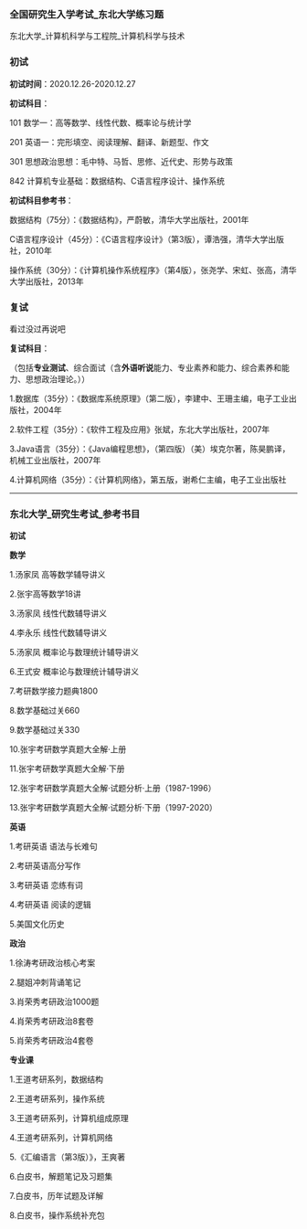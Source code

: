 ### 全国研究生入学考试_东北大学练习题

东北大学_计算机科学与工程院_计算机科学与技术

### 初试

**初试时间**：2020.12.26-2020.12.27

**初试科目**：

101 数学一：高等数学、线性代数、概率论与统计学

201 英语一：完形填空、阅读理解、翻译、新题型、作文
         
301 思想政治思想：毛中特、马哲、思修、近代史、形势与政策
         
842 计算机专业基础：数据结构、C语言程序设计、操作系统
         
**初试科目参考书**：

数据结构（75分）：《数据结构》，严蔚敏，清华大学出版社，2001年

C语言程序设计（45分）：《C语言程序设计》（第3版），谭浩强，清华大学出版社，2010年
               
操作系统（30分）：《计算机操作系统程序》（第4版），张尧学、宋虹、张高，清华大学出版社，2013年
               
### 复试

看过没过再说吧

**复试科目**：

（包括**专业测试**、综合面试（含**外语听说**能力、专业素养和能力、综合素养和能力、思想政治理论。））

1.数据库（35分）：《数据库系统原理》（第二版），李建中、王珊主编，电子工业出版社，2004年

2.软件工程（35分）：《软件工程及应用》张斌，东北大学出版社，2007年

3.Java语言（35分）：《Java编程思想》，（第四版）（美）埃克尔著，陈昊鹏译，机械工业出版社，2007年

4.计算机网络（35分）：《计算机网络》，第五版，谢希仁主编，电子工业出版社

---

### 东北大学_研究生考试_参考书目

**初试**

**数学**

1.汤家凤 高等数学辅导讲义

2.张宇高等数学18讲

3.汤家凤 线性代数辅导讲义

4.李永乐 线性代数辅导讲义

5.汤家凤 概率论与数理统计辅导讲义

6.王式安 概率论与数理统计辅导讲义

7.考研数学接力题典1800

8.数学基础过关660

9.数学基础过关330

10.张宇考研数学真题大全解·上册

11.张宇考研数学真题大全解·下册

12.张宇考研数学真题大全解·试题分析·上册（1987-1996）

13.张宇考研数学真题大全解·试题分析·下册（1997-2020）

**英语**

1.考研英语 语法与长难句

2.考研英语高分写作

3.考研英语 恋练有词

4.考研英语 阅读的逻辑

5.美国文化历史

**政治**

1.徐涛考研政治核心考案

2.腿姐冲刺背诵笔记

3.肖荣秀考研政治1000题

4.肖荣秀考研政治8套卷

5.肖荣秀考研政治4套卷

**专业课**

1.王道考研系列，数据结构

2.王道考研系列，操作系统

3.王道考研系列，计算机组成原理

4.王道考研系列，计算机网络

5.《汇编语言（第3版）》，王爽著

6.白皮书，解题笔记及习题集

7.白皮书，历年试题及详解

8.白皮书，操作系统补充包
